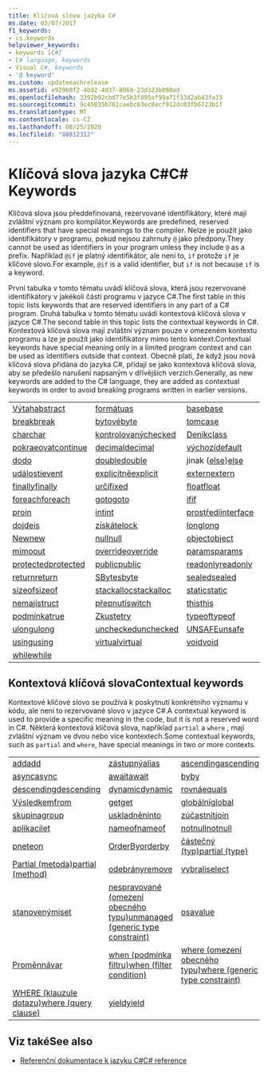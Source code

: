 ```yaml
---
title: Klíčová slova jazyka C#
ms.date: 03/07/2017
f1_keywords:
- cs.keywords
helpviewer_keywords:
- keywords [C#]
- C# language, keywords
- Visual C#, keywords
- '@ keyword'
ms.custom: updateeachrelease
ms.assetid: e929b0f2-4b92-4d37-8060-23d323b098ad
ms.openlocfilehash: 3392b92cbd77e5b3f895af99a71f33d2ab43fa15
ms.sourcegitcommit: 9c45035b781caebc63ec8ecf912dc83fb6723b1f
ms.translationtype: MT
ms.contentlocale: cs-CZ
ms.lasthandoff: 08/25/2020
ms.locfileid: "88812312"
---
```

# <a name="c-keywords"></a><span data-ttu-id="5e131-102">Klíčová slova jazyka C#</span><span class="sxs-lookup"><span data-stu-id="5e131-102">C# Keywords</span></span>

<span data-ttu-id="5e131-103">Klíčová slova jsou předdefinovaná, rezervované identifikátory, které mají zvláštní význam pro kompilátor.</span><span class="sxs-lookup"><span data-stu-id="5e131-103">Keywords are predefined, reserved identifiers that have special meanings to the compiler.</span></span> <span data-ttu-id="5e131-104">Nelze je použít jako identifikátory v programu, pokud nejsou zahrnuty `@` jako předpony.</span><span class="sxs-lookup"><span data-stu-id="5e131-104">They cannot be used as identifiers in your program unless they include `@` as a prefix.</span></span> <span data-ttu-id="5e131-105">Například `@if` je platný identifikátor, ale není to, `if` protože `if` je klíčové slovo.</span><span class="sxs-lookup"><span data-stu-id="5e131-105">For example, `@if` is a valid identifier, but `if` is not because `if` is a keyword.</span></span>  
  
 <span data-ttu-id="5e131-106">První tabulka v tomto tématu uvádí klíčová slova, která jsou rezervované identifikátory v jakékoli části programu v jazyce C#.</span><span class="sxs-lookup"><span data-stu-id="5e131-106">The first table in this topic lists keywords that are reserved identifiers in any part of a C# program.</span></span> <span data-ttu-id="5e131-107">Druhá tabulka v tomto tématu uvádí kontextová klíčová slova v jazyce C#.</span><span class="sxs-lookup"><span data-stu-id="5e131-107">The second table in this topic lists the contextual keywords in C#.</span></span> <span data-ttu-id="5e131-108">Kontextová klíčová slova mají zvláštní význam pouze v omezeném kontextu programu a lze je použít jako identifikátory mimo tento kontext.</span><span class="sxs-lookup"><span data-stu-id="5e131-108">Contextual keywords have special meaning only in a limited program context and can be used as identifiers outside that context.</span></span> <span data-ttu-id="5e131-109">Obecně platí, že když jsou nová klíčová slova přidána do jazyka C#, přidají se jako kontextová klíčová slova, aby se předešlo narušení napsaným v dřívějších verzích.</span><span class="sxs-lookup"><span data-stu-id="5e131-109">Generally, as new keywords are added to the C# language, they are added as contextual keywords in order to avoid breaking programs written in earlier versions.</span></span>  
  
|||||  
|---|---|---|---|  
|[<span data-ttu-id="5e131-110">Výtah</span><span class="sxs-lookup"><span data-stu-id="5e131-110">abstract</span></span>](abstract.md)|[<span data-ttu-id="5e131-111">formátu</span><span class="sxs-lookup"><span data-stu-id="5e131-111">as</span></span>](../operators/type-testing-and-cast.md#as-operator)|[<span data-ttu-id="5e131-112">base</span><span class="sxs-lookup"><span data-stu-id="5e131-112">base</span></span>](base.md)|[<span data-ttu-id="5e131-113">bool</span><span class="sxs-lookup"><span data-stu-id="5e131-113">bool</span></span>](../builtin-types/bool.md)|  
|[<span data-ttu-id="5e131-114">break</span><span class="sxs-lookup"><span data-stu-id="5e131-114">break</span></span>](break.md)|[<span data-ttu-id="5e131-115">bytové</span><span class="sxs-lookup"><span data-stu-id="5e131-115">byte</span></span>](../builtin-types/integral-numeric-types.md)|[<span data-ttu-id="5e131-116">tom</span><span class="sxs-lookup"><span data-stu-id="5e131-116">case</span></span>](switch.md)|[<span data-ttu-id="5e131-117">catch</span><span class="sxs-lookup"><span data-stu-id="5e131-117">catch</span></span>](try-catch.md)|  
|[<span data-ttu-id="5e131-118">char</span><span class="sxs-lookup"><span data-stu-id="5e131-118">char</span></span>](../builtin-types/char.md)|[<span data-ttu-id="5e131-119">kontrolovaný</span><span class="sxs-lookup"><span data-stu-id="5e131-119">checked</span></span>](checked.md)|[<span data-ttu-id="5e131-120">Deník</span><span class="sxs-lookup"><span data-stu-id="5e131-120">class</span></span>](class.md)|[<span data-ttu-id="5e131-121">const</span><span class="sxs-lookup"><span data-stu-id="5e131-121">const</span></span>](const.md)|  
|[<span data-ttu-id="5e131-122">pokraeovat</span><span class="sxs-lookup"><span data-stu-id="5e131-122">continue</span></span>](continue.md)|[<span data-ttu-id="5e131-123">decimal</span><span class="sxs-lookup"><span data-stu-id="5e131-123">decimal</span></span>](../builtin-types/floating-point-numeric-types.md)|[<span data-ttu-id="5e131-124">výchozí</span><span class="sxs-lookup"><span data-stu-id="5e131-124">default</span></span>](default.md)|[<span data-ttu-id="5e131-125">dostával</span><span class="sxs-lookup"><span data-stu-id="5e131-125">delegate</span></span>](../builtin-types/reference-types.md)|  
|[<span data-ttu-id="5e131-126">do</span><span class="sxs-lookup"><span data-stu-id="5e131-126">do</span></span>](do.md)|[<span data-ttu-id="5e131-127">double</span><span class="sxs-lookup"><span data-stu-id="5e131-127">double</span></span>](../builtin-types/floating-point-numeric-types.md)|<span data-ttu-id="5e131-128">jinak ([else](if-else.md))</span><span class="sxs-lookup"><span data-stu-id="5e131-128">[else](if-else.md)</span></span>|[<span data-ttu-id="5e131-129">vytváření</span><span class="sxs-lookup"><span data-stu-id="5e131-129">enum</span></span>](../builtin-types/enum.md)|  
|[<span data-ttu-id="5e131-130">událostí</span><span class="sxs-lookup"><span data-stu-id="5e131-130">event</span></span>](event.md)|[<span data-ttu-id="5e131-131">explicitně</span><span class="sxs-lookup"><span data-stu-id="5e131-131">explicit</span></span>](../operators/user-defined-conversion-operators.md)|[<span data-ttu-id="5e131-132">extern</span><span class="sxs-lookup"><span data-stu-id="5e131-132">extern</span></span>](extern.md)|[<span data-ttu-id="5e131-133">chybné</span><span class="sxs-lookup"><span data-stu-id="5e131-133">false</span></span>](../builtin-types/bool.md)|  
|[<span data-ttu-id="5e131-134">finally</span><span class="sxs-lookup"><span data-stu-id="5e131-134">finally</span></span>](try-finally.md)|[<span data-ttu-id="5e131-135">určí</span><span class="sxs-lookup"><span data-stu-id="5e131-135">fixed</span></span>](fixed-statement.md)|[<span data-ttu-id="5e131-136">float</span><span class="sxs-lookup"><span data-stu-id="5e131-136">float</span></span>](../builtin-types/floating-point-numeric-types.md)|[<span data-ttu-id="5e131-137">pro</span><span class="sxs-lookup"><span data-stu-id="5e131-137">for</span></span>](for.md)|  
|[<span data-ttu-id="5e131-138">foreach</span><span class="sxs-lookup"><span data-stu-id="5e131-138">foreach</span></span>](foreach-in.md)|[<span data-ttu-id="5e131-139">goto</span><span class="sxs-lookup"><span data-stu-id="5e131-139">goto</span></span>](goto.md)|[<span data-ttu-id="5e131-140">if</span><span class="sxs-lookup"><span data-stu-id="5e131-140">if</span></span>](if-else.md)|[<span data-ttu-id="5e131-141">nepřímo</span><span class="sxs-lookup"><span data-stu-id="5e131-141">implicit</span></span>](../operators/user-defined-conversion-operators.md)|  
|[<span data-ttu-id="5e131-142">pro</span><span class="sxs-lookup"><span data-stu-id="5e131-142">in</span></span>](in.md)|[<span data-ttu-id="5e131-143">int</span><span class="sxs-lookup"><span data-stu-id="5e131-143">int</span></span>](../builtin-types/integral-numeric-types.md)|[<span data-ttu-id="5e131-144">prostředí</span><span class="sxs-lookup"><span data-stu-id="5e131-144">interface</span></span>](interface.md)|[<span data-ttu-id="5e131-145">internal</span><span class="sxs-lookup"><span data-stu-id="5e131-145">internal</span></span>](internal.md)|
|[<span data-ttu-id="5e131-146">dojde</span><span class="sxs-lookup"><span data-stu-id="5e131-146">is</span></span>](is.md)|[<span data-ttu-id="5e131-147">získáte</span><span class="sxs-lookup"><span data-stu-id="5e131-147">lock</span></span>](lock-statement.md)|[<span data-ttu-id="5e131-148">long</span><span class="sxs-lookup"><span data-stu-id="5e131-148">long</span></span>](../builtin-types/integral-numeric-types.md)|[<span data-ttu-id="5e131-149">hosting</span><span class="sxs-lookup"><span data-stu-id="5e131-149">namespace</span></span>](namespace.md)|
|[<span data-ttu-id="5e131-150">New</span><span class="sxs-lookup"><span data-stu-id="5e131-150">new</span></span>](../operators/new-operator.md)|[<span data-ttu-id="5e131-151">null</span><span class="sxs-lookup"><span data-stu-id="5e131-151">null</span></span>](null.md)|[<span data-ttu-id="5e131-152">object</span><span class="sxs-lookup"><span data-stu-id="5e131-152">object</span></span>](../builtin-types/reference-types.md)|[<span data-ttu-id="5e131-153">podnikatel</span><span class="sxs-lookup"><span data-stu-id="5e131-153">operator</span></span>](../operators/operator-overloading.md)|
|[<span data-ttu-id="5e131-154">mimo</span><span class="sxs-lookup"><span data-stu-id="5e131-154">out</span></span>](out.md)|[<span data-ttu-id="5e131-155">override</span><span class="sxs-lookup"><span data-stu-id="5e131-155">override</span></span>](override.md)|[<span data-ttu-id="5e131-156">params</span><span class="sxs-lookup"><span data-stu-id="5e131-156">params</span></span>](params.md)|[<span data-ttu-id="5e131-157">private</span><span class="sxs-lookup"><span data-stu-id="5e131-157">private</span></span>](private.md)|
|[<span data-ttu-id="5e131-158">protected</span><span class="sxs-lookup"><span data-stu-id="5e131-158">protected</span></span>](protected.md)|[<span data-ttu-id="5e131-159">public</span><span class="sxs-lookup"><span data-stu-id="5e131-159">public</span></span>](public.md)|[<span data-ttu-id="5e131-160">readonly</span><span class="sxs-lookup"><span data-stu-id="5e131-160">readonly</span></span>](readonly.md)|[<span data-ttu-id="5e131-161">ref</span><span class="sxs-lookup"><span data-stu-id="5e131-161">ref</span></span>](ref.md)|
|[<span data-ttu-id="5e131-162">return</span><span class="sxs-lookup"><span data-stu-id="5e131-162">return</span></span>](return.md)|[<span data-ttu-id="5e131-163">SByte</span><span class="sxs-lookup"><span data-stu-id="5e131-163">sbyte</span></span>](../builtin-types/integral-numeric-types.md)|[<span data-ttu-id="5e131-164">sealed</span><span class="sxs-lookup"><span data-stu-id="5e131-164">sealed</span></span>](sealed.md)|[<span data-ttu-id="5e131-165">short</span><span class="sxs-lookup"><span data-stu-id="5e131-165">short</span></span>](../builtin-types/integral-numeric-types.md)||
[<span data-ttu-id="5e131-166">sizeof</span><span class="sxs-lookup"><span data-stu-id="5e131-166">sizeof</span></span>](../operators/sizeof.md)|[<span data-ttu-id="5e131-167">stackalloc</span><span class="sxs-lookup"><span data-stu-id="5e131-167">stackalloc</span></span>](../operators/stackalloc.md)|[<span data-ttu-id="5e131-168">static</span><span class="sxs-lookup"><span data-stu-id="5e131-168">static</span></span>](static.md)|[<span data-ttu-id="5e131-169">řetezce</span><span class="sxs-lookup"><span data-stu-id="5e131-169">string</span></span>](../builtin-types/reference-types.md)|
|[<span data-ttu-id="5e131-170">nemají</span><span class="sxs-lookup"><span data-stu-id="5e131-170">struct</span></span>](../builtin-types/struct.md)|[<span data-ttu-id="5e131-171">přepnutí</span><span class="sxs-lookup"><span data-stu-id="5e131-171">switch</span></span>](switch.md)|[<span data-ttu-id="5e131-172">this</span><span class="sxs-lookup"><span data-stu-id="5e131-172">this</span></span>](this.md)|[<span data-ttu-id="5e131-173">throw</span><span class="sxs-lookup"><span data-stu-id="5e131-173">throw</span></span>](throw.md)|
|[<span data-ttu-id="5e131-174">podmínka</span><span class="sxs-lookup"><span data-stu-id="5e131-174">true</span></span>](../builtin-types/bool.md)|[<span data-ttu-id="5e131-175">Zkuste</span><span class="sxs-lookup"><span data-stu-id="5e131-175">try</span></span>](try-catch.md)|[<span data-ttu-id="5e131-176">typeof</span><span class="sxs-lookup"><span data-stu-id="5e131-176">typeof</span></span>](../operators/type-testing-and-cast.md#typeof-operator)|[<span data-ttu-id="5e131-177">uint</span><span class="sxs-lookup"><span data-stu-id="5e131-177">uint</span></span>](../builtin-types/integral-numeric-types.md)|
|[<span data-ttu-id="5e131-178">ulong</span><span class="sxs-lookup"><span data-stu-id="5e131-178">ulong</span></span>](../builtin-types/integral-numeric-types.md)|[<span data-ttu-id="5e131-179">unchecked</span><span class="sxs-lookup"><span data-stu-id="5e131-179">unchecked</span></span>](unchecked.md)|[<span data-ttu-id="5e131-180">UNSAFE</span><span class="sxs-lookup"><span data-stu-id="5e131-180">unsafe</span></span>](unsafe.md)|[<span data-ttu-id="5e131-181">ushort</span><span class="sxs-lookup"><span data-stu-id="5e131-181">ushort</span></span>](../builtin-types/integral-numeric-types.md)|
|[<span data-ttu-id="5e131-182">using</span><span class="sxs-lookup"><span data-stu-id="5e131-182">using</span></span>](using.md)|[<span data-ttu-id="5e131-183">virtual</span><span class="sxs-lookup"><span data-stu-id="5e131-183">virtual</span></span>](virtual.md)|[<span data-ttu-id="5e131-184">void</span><span class="sxs-lookup"><span data-stu-id="5e131-184">void</span></span>](../builtin-types/void.md)|[<span data-ttu-id="5e131-185">volatile</span><span class="sxs-lookup"><span data-stu-id="5e131-185">volatile</span></span>](volatile.md)|
|[<span data-ttu-id="5e131-186">while</span><span class="sxs-lookup"><span data-stu-id="5e131-186">while</span></span>](while.md)|

## <a name="contextual-keywords"></a><span data-ttu-id="5e131-187">Kontextová klíčová slova</span><span class="sxs-lookup"><span data-stu-id="5e131-187">Contextual keywords</span></span>

 <span data-ttu-id="5e131-188">Kontextové klíčové slovo se používá k poskytnutí konkrétního významu v kódu, ale není to rezervované slovo v jazyce C#.</span><span class="sxs-lookup"><span data-stu-id="5e131-188">A contextual keyword is used to provide a specific meaning in the code, but it is not a reserved word in C#.</span></span> <span data-ttu-id="5e131-189">Některá kontextová klíčová slova, například `partial` a `where` , mají zvláštní význam ve dvou nebo více kontextech.</span><span class="sxs-lookup"><span data-stu-id="5e131-189">Some contextual keywords, such as `partial` and `where`, have special meanings in two or more contexts.</span></span>  
  
||||  
|---|---|---|  
|[<span data-ttu-id="5e131-190">add</span><span class="sxs-lookup"><span data-stu-id="5e131-190">add</span></span>](add.md)|[<span data-ttu-id="5e131-191">zástupný</span><span class="sxs-lookup"><span data-stu-id="5e131-191">alias</span></span>](extern-alias.md)|[<span data-ttu-id="5e131-192">ascending</span><span class="sxs-lookup"><span data-stu-id="5e131-192">ascending</span></span>](ascending.md)|
|[<span data-ttu-id="5e131-193">async</span><span class="sxs-lookup"><span data-stu-id="5e131-193">async</span></span>](async.md)|[<span data-ttu-id="5e131-194">await</span><span class="sxs-lookup"><span data-stu-id="5e131-194">await</span></span>](../operators/await.md)|[<span data-ttu-id="5e131-195">by</span><span class="sxs-lookup"><span data-stu-id="5e131-195">by</span></span>](by.md)|
|[<span data-ttu-id="5e131-196">descending</span><span class="sxs-lookup"><span data-stu-id="5e131-196">descending</span></span>](descending.md)|[<span data-ttu-id="5e131-197">dynamic</span><span class="sxs-lookup"><span data-stu-id="5e131-197">dynamic</span></span>](../builtin-types/reference-types.md)|[<span data-ttu-id="5e131-198">rovná</span><span class="sxs-lookup"><span data-stu-id="5e131-198">equals</span></span>](equals.md)|
|[<span data-ttu-id="5e131-199">Výsledkem</span><span class="sxs-lookup"><span data-stu-id="5e131-199">from</span></span>](from-clause.md)|[<span data-ttu-id="5e131-200">get</span><span class="sxs-lookup"><span data-stu-id="5e131-200">get</span></span>](get.md)|[<span data-ttu-id="5e131-201">globální</span><span class="sxs-lookup"><span data-stu-id="5e131-201">global</span></span>](../operators/namespace-alias-qualifier.md)|
|[<span data-ttu-id="5e131-202">skupina</span><span class="sxs-lookup"><span data-stu-id="5e131-202">group</span></span>](group-clause.md)|[<span data-ttu-id="5e131-203">uskladněn</span><span class="sxs-lookup"><span data-stu-id="5e131-203">into</span></span>](into.md)|[<span data-ttu-id="5e131-204">zúčastnit</span><span class="sxs-lookup"><span data-stu-id="5e131-204">join</span></span>](join-clause.md)|
|[<span data-ttu-id="5e131-205">aplikaci</span><span class="sxs-lookup"><span data-stu-id="5e131-205">let</span></span>](let-clause.md)|[<span data-ttu-id="5e131-206">nameof</span><span class="sxs-lookup"><span data-stu-id="5e131-206">nameof</span></span>](../operators/nameof.md)|[<span data-ttu-id="5e131-207">notnull</span><span class="sxs-lookup"><span data-stu-id="5e131-207">notnull</span></span>](../../programming-guide/generics/constraints-on-type-parameters.md#notnull-constraint)|
|[<span data-ttu-id="5e131-208">pnete</span><span class="sxs-lookup"><span data-stu-id="5e131-208">on</span></span>](on.md)|[<span data-ttu-id="5e131-209">OrderBy</span><span class="sxs-lookup"><span data-stu-id="5e131-209">orderby</span></span>](orderby-clause.md)|[<span data-ttu-id="5e131-210">částečný (typ)</span><span class="sxs-lookup"><span data-stu-id="5e131-210">partial (type)</span></span>](partial-type.md)|
|[<span data-ttu-id="5e131-211">Partial (metoda)</span><span class="sxs-lookup"><span data-stu-id="5e131-211">partial (method)</span></span>](partial-method.md)|[<span data-ttu-id="5e131-212">odebrány</span><span class="sxs-lookup"><span data-stu-id="5e131-212">remove</span></span>](remove.md)|[<span data-ttu-id="5e131-213">vybrali</span><span class="sxs-lookup"><span data-stu-id="5e131-213">select</span></span>](select-clause.md)|
|[<span data-ttu-id="5e131-214">stanovenými</span><span class="sxs-lookup"><span data-stu-id="5e131-214">set</span></span>](set.md)|[<span data-ttu-id="5e131-215">nespravované (omezení obecného typu)</span><span class="sxs-lookup"><span data-stu-id="5e131-215">unmanaged (generic type constraint)</span></span>](where-generic-type-constraint.md)|[<span data-ttu-id="5e131-216">osa</span><span class="sxs-lookup"><span data-stu-id="5e131-216">value</span></span>](value.md)|
|[<span data-ttu-id="5e131-217">Proměnná</span><span class="sxs-lookup"><span data-stu-id="5e131-217">var</span></span>](var.md)|[<span data-ttu-id="5e131-218">when (podmínka filtru)</span><span class="sxs-lookup"><span data-stu-id="5e131-218">when (filter condition)</span></span>](when.md)|[<span data-ttu-id="5e131-219">where (omezení obecného typu)</span><span class="sxs-lookup"><span data-stu-id="5e131-219">where (generic type constraint)</span></span>](where-generic-type-constraint.md)|
|[<span data-ttu-id="5e131-220">WHERE (klauzule dotazu)</span><span class="sxs-lookup"><span data-stu-id="5e131-220">where (query clause)</span></span>](where-clause.md)|[<span data-ttu-id="5e131-221">yield</span><span class="sxs-lookup"><span data-stu-id="5e131-221">yield</span></span>](yield.md)| |
  
## <a name="see-also"></a><span data-ttu-id="5e131-222">Viz také</span><span class="sxs-lookup"><span data-stu-id="5e131-222">See also</span></span>

- [<span data-ttu-id="5e131-223">Referenční dokumentace k jazyku C#</span><span class="sxs-lookup"><span data-stu-id="5e131-223">C# reference</span></span>](../index.md)
